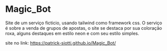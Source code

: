 # Magic_Bot

Site de um serviço ficticio, usando tailwind como framework css.
O serviço é sobre a venda de grupos de apostas, o site se destaca por sua coloração roxa, alguns destaques em estilo neon e com seu estilo simples.

site no link: https://patrick-siotti.github.io/Magic_Bot/
